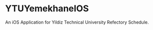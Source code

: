 YTUYemekhaneIOS
===============

An iOS Application for Yildiz Technical University Refectory Schedule.
